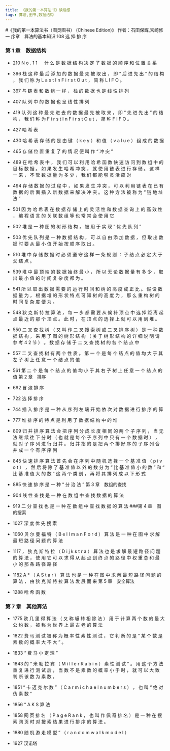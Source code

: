 ```yaml
---
title: 《我的第一本算法书》读后感
tags: 算法,图书,数据结构
---
```

#《我的第一本算法书（图灵图书） (Chinese Edition)》
作者：石田保辉,宮崎修一
序章　算法的基本知识
108
选 择 排 序
### 第 1 章　数据结构

* 210
N o . 1 1 　 什 么 是 数 据 结 构 决 定 了 数 据 的 顺 序 和 位 置 关 系

* 396
栈 这 种 最 后 添 加 的 数 据 最 先 被 取 出 ， 即 “ 后 进 先 出 ” 的 结 构 ， 我 们 称 为 L a s t I n F i r s t O u t ， 简 称 L I F O 。

* 397
与 链 表 和 数 组 一 样 ， 栈 的 数 据 也 是 线 性 排 列

* 407
队 列 中 的 数 据 也 呈 线 性 排 列

* 419
队 列 这 种 最 先 进 去 的 数 据 最 先 被 取 来 ， 即 “ 先 进 先 出 ” 的 结 构 ， 我 们 称 为 F i r s t I n F i r s t O u t ， 简 称 F I F O 。

* 427
哈 希 表

* 430
哈 希 表 存 储 的 是 由 键 （ k e y ） 和 值 （ v a l u e ） 组 成 的 数 据

* 465
存 储 位 置 重 复 了 的 情 况 便 叫 作 “ 冲 突 ”

* 489
在 哈 希 表 中 ， 我 们 可 以 利 用 哈 希 函 数 快 速 访 问 到 数 组 中 的 目 标 数 据 。 如 果 发 生 哈 希 冲 突 ， 就 使 用 链 表 进 行 存 储 。 这 样 一 来 ， 不 管 数 据 量 为 多 少 ， 我 们 都 能 够 灵 活 应 对

* 494
存 储 数 据 的 过 程 中 ， 如 果 发 生 冲 突 ， 可 以 利 用 链 表 在 已 有 数 据 的 后 面 插 入 新 数 据 来 解 决 冲 突 。 这 种 方 法 被 称 为 “ 链 地 址 法 ”

* 501
因 为 哈 希 表 在 数 据 存 储 上 的 灵 活 性 和 数 据 查 询 上 的 高 效 性 ， 编 程 语 言 的 关 联 数 组 等 也 常 常 会 使 用 它

* 502
堆 是 一 种 图 的 树 形 结 构 ， 被 用 于 实 现 “ 优 先 队 列 ”

* 503
优 先 队 列 是 一 种 数 据 结 构 ， 可 以 自 由 添 加 数 据 ， 但 取 出 数 据 时 要 从 最 小 值 开 始 按 顺 序 取 出 。

* 510
堆 中 存 储 数 据 时 必 须 遵 守 这 样 一 条 规 则 ： 子 结 点 必 定 大 于 父 结 点 。
 
* 539
堆 中 最 顶 端 的 数 据 始 终 最 小 ， 所 以 无 论 数 据 量 有 多 少 ， 取 出 最 小 值 的 时 间 复 杂 度 都 为 。
 
* 541
所 以 取 出 数 据 需 要 的 运 行 时 间 和 树 的 高 度 成 正 比 。 假 设 数 据 量 为 ， 根 据 堆 的 形 状 特 点 可 知 树 的 高 度 为 ， 那 么 重 构 树 的 时 间 复 杂 度 便 为 。
 
* 548
狄 克 斯 特 拉 算 法 ， 每 一 步 都 需 要 从 候 补 顶 点 中 选 择 距 离 起 点 最 近 的 那 个 顶 点 。 此 时 ， 在 顶 点 的 选 择 上 就 可 以 用 到 堆 。

* 550
二 叉 查 找 树 （ 又 叫 作 二 叉 搜 索 树 或 二 叉 排 序 树 ） 是 一 种 数 据 结 构 ， 采 用 了 图 的 树 形 结 构 （ 关 于 树 形 结 构 的 详 细 说 明 请 参 考 4 2 节 ） 。 数 据 存 储 于 二 叉 查 找 树 的 各 个 结 点 中

* 557
二 叉 查 找 树 有 两 个 性 质 。 第 一 个 是 每 个 结 点 的 值 均 大 于 其 左 子 树 上 任 意 一 个 结 点 的 值

* 561
第 二 个 是 每 个 结 点 的 值 均 小 于 其 右 子 树 上 任 意 一 个 结 点 的 值
第 2 章　排序

* 692
冒 泡 排 序

* 722
选 择 排 序

* 744
插 入 排 序 是 一 种 从 序 列 左 端 开 始 依 次 对 数 据 进 行 排 序 的 算

* 777
堆 排 序 的 特 点 是 利 用 了 数 据 结 构 中 的 堆

* 809
归 并 排 序 算 法 会 把 序 列 分 成 长 度 相 同 的 两 个 子 序 列 ， 当 无 法 继 续 往 下 分 时 （ 也 就 是 每 个 子 序 列 中 只 有 一 个 数 据 时 ） ， 就 对 子 序 列 进 行 归 并 。 归 并 指 的 是 把 两 个 排 好 序 的 子 序 列 合 并 成 一 个 有 序 序 列

* 845
快 速 排 序 算 法 首 先 会 在 序 列 中 随 机 选 择 一 个 基 准 值 （ p i v o t ） ， 然 后 将 除 了 基 准 值 以 外 的 数 分 为 “ 比 基 准 值 小 的 数 ” 和 “ 比 基 准 值 大 的 数 ” 这 两 个 类 别 ， 再 将 其 排 列 成 以 下 形 式
 
* 885
快 速 排 序 是 一 种 “ 分 治 法 ”
第 3 章　数组的查找

* 904
线 性 查 找 是 一 种 在 数 组 中 查 找 数 据 的 算 法

* 919
二 分 查 找 也 是 一 种 在 数 组 中 查 找 数 据 的 算 法
###第 4 章　图的搜索

* 1027
深 度 优 先 搜 索

* 1060
贝 尔 曼 福 特 （ B e l l m a n F o r d ） 算 法 是 一 种 在 图 中 求 解 最 短 路 径 问 题 的 算 法

* 1117
， 狄 克 斯 特 拉 （ D i j k s t r a ） 算 法 也 是 求 解 最 短 路 径 问 题 的 算 法 ， 使 用 它 可 以 求 得 从 起 点 到 终 点 的 路 径 中 权 重 总 和 最 小 的 那 条 路 径 路 径

* 1182
A * （ A S t a r ） 算 法 也 是 一 种 在 图 中 求 解 最 短 路 径 问 题 的 算 法 ， 由 狄 克 斯 特 拉 算 法 发 展 而 来
第 5 章　安全算法

* 1288
哈 希 函 数
### 第 7 章　其他算法

* 1775
欧 几 里 得 算 法 （ 又 称 辗 转 相 除 法 ） 用 于 计 算 两 个 数 的 最 大 公 约 数 ， 被 称 为 世 界 上 最 古 老 的 算 法

* 1822
费 马 测 试 被 称 为 概 率 性 素 性 测 试 ， 它 判 断 的 是 “ 某 个 数 是 素 数 的 概 率 大 不 大 ” 。

* 1833
“ 费 马 小 定 理 ”

* 1843
的 “ 米 勒 拉 宾 （ M i l l e r R a b i n ） 素 性 测 试 ” 。 用 这 个 方 法 重 复 进 行 测 试 后 ， 当 数 不 是 素 数 的 概 率 小 于 时 ， 就 可 以 大 致 判 断 该 数 为 素 数 。

* 1851
“ 卡 迈 克 尔 数 ” （ C a r m i c h a e l n u m b e r s ） ， 也 叫 “ 绝 对 伪 素 数 ”

* 1856
“ A K S 算 法

* 1858
网 页 排 名 （ P a g e R a n k ， 也 叫 作 佩 奇 排 名 ） 是 一 种 在 搜 索 网 页 时 对 搜 索 结 果 进 行 排 序 的 算 法 。

* 1880
随 机 游 走 模 型 ” （ r a n d o m w a l k m o d e l ）

* 1927
汉诺塔